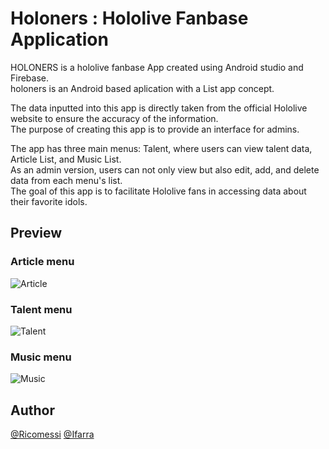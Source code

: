 # Holoners : Hololive Fanbase Application
HOLONERS is a hololive fanbase App created using Android studio and Firebase.   
holoners is an Android based aplication with a List app concept.  

 The data inputted into this app is directly taken from the official Hololive website to ensure the accuracy of the information.  
 The purpose of creating this app is to provide an interface for admins.  
 
 The app has three main menus: Talent, where users can view talent data, Article List, and Music List.  
 As an admin version, users can not only view but also edit, add, and delete data from each menu's list.  
 The goal of this app is to facilitate Hololive fans in accessing data about their favorite idols.

 ## Preview
 ### Article menu
 ![Article](https://lh3.googleusercontent.com/pw/ABLVV86tW-dpmj1OMtiR_DvQDu6u7jLVz4VEUadoWaIltcQ30x7RY4PDXuQOrEewhAb32g16Vh_jG7YkD-eTtmD-EEWORN5zJ_99oVUPejKjnQywjRZvNdvmB3rBKt2LOKtcKa155aTb2XtITeTNsZkiP0pQ=w463-h695-s-no?authuser=0)

 ### Talent menu
 ![Talent](https://lh3.googleusercontent.com/pw/ABLVV84Z2fIUGEgYV0ovRpOtE8JbVXzWAKOyXQ1uHFziZD6UeYBiSBlBrpZaurOSjBcPUk7k085ij5OWJIBVYZ5P29egNk19iooaIGFMVD5_hq252deY4MyHTyBZmqL-JtbNx8t2C1TEdPOUzh08PHFXBvtw=w463-h695-s-no?authuser=0)

 ### Music menu
![Music](https://lh3.googleusercontent.com/pw/ABLVV85MFYHL3z8x9yk2wzQcnLK0DMstZ4-z5u5Q-p3J_mvIMexM-nElgRend6rM5id1vGA4mX8XgykriQAHrEuCVfT9HM5iFquoWSWOQZssbcF_cWsNYeUnme2Y3l-6bvA_7mfDfWINLc0whzwIi-ATOS5B=w463-h695-s-no?authuser=0)

## Author
<a href="https://github.com/Ricomessi">@Ricomessi</a> 
<a href="https://github.com/Ifarra">@Ifarra</a>
